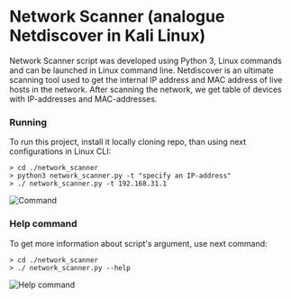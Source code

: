 # Network Scanner (analogue Netdiscover in Kali Linux)


Network Scanner script was developed using Python 3, Linux commands and can be launched in Linux command line. Netdiscover is an ultimate scanning tool used to get the internal IP address and MAC address of live hosts in the network. After scanning the network, we get table of devices with IP-addresses and MAC-addresses. 


### Running  

To run this project, install it locally cloning repo, than using next configurations in Linux CLI:
```
> cd ./network_scanner
> python3 network_scanner.py -t "specify an IP-address"
> ./ network_scanner.py -t 192.168.31.1
```

![Command](./ReadmeMaterials/network_scanner.gif)



### Help command

To get more information about script's argument, use next command:

```
> cd ./network_scanner
> ./ network_scanner.py --help
```

![Help command](./ReadmeMaterials/network_scanner_help.gif)